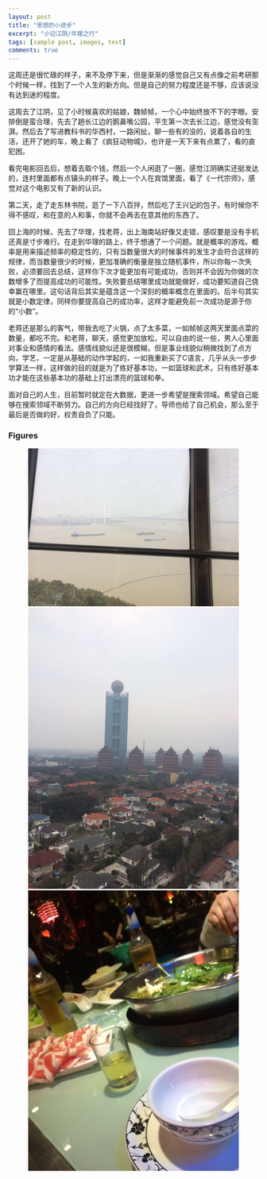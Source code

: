 ```yaml
---
layout: post
title: "思想的小进步"
excerpt: "小记江阴/华理之行"
tags: [sample post, images, test]
comments: true
---
```

这周还是很忙碌的样子，来不及停下来，但是渐渐的感觉自己又有点像之前考研那个时候一样，找到了一个人生的新方向。但是自己的努力程度还是不够，应该说没有达到迷的程度。

这周去了江阴，见了小时候喜欢的姑娘，魏帧帧，一个心中始终放不下的字眼。安排倒是蛮合理，先去了趟长江边的鹅鼻嘴公园，平生第一次去长江边，感觉没有澎湃。然后去了写进教科书的华西村，一路闲扯，聊一些有的没的，说着各自的生活，还开了她的车，晚上看了《疯狂动物城》，也许是一天下来有点累了，看的直犯困。

看完电影回去后，想着去取个钱，然后一个人闲逛了一圈，感觉江阴确实还挺发达的，连村里面都有点镇头的样子。晚上一个人在宾馆里面，看了《一代宗师》，感觉对这个电影又有了新的认识。

第二天，走了走东林书院，逛了一下八百拌，然后吃了王兴记的包子，有时候你不得不感叹，和在意的人和事，你就不会再去在意其他的东西了。

回上海的时候，先去了华理，找老蒋，出上海南站好像又走错，感叹要是没有手机还真是寸步难行。在走到华理的路上，终于想通了一个问题。就是概率的游戏。概率是用来描述频率的稳定性的，只有当数量很大的时候事件的发生才会符合这样的规律，而当数量很少的时候，更加准确的衡量是独立随机事件，所以你每一次失败，必须要回去总结，这样你下次才能更加有可能成功，否则并不会因为你做的次数增多了而提高成功的可能性。失败要总结哪里成功就能做好，成功要知道自己侥幸赢在哪里。这句话背后其实是蕴含这一个深刻的概率概念在里面的。后半句其实就是小数定律，同样你要提高自己的成功率，这样才能避免前一次成功是源于你的“小数”。

老蒋还是那么的客气，带我去吃了火锅，点了太多菜，一如帧帧这两天里面点菜的数量，都吃不完。和老蒋，聊天，感觉更加放松，可以自由的说一些，男人心里面对事业和感情的看法。感情线貌似还是很模糊，但是事业线貌似稍微找到了点方向，学艺，一定是从基础的动作学起的，一如我重新买了C语言，几乎从头一步步学算法一样，这样做的目的就是为了练好基本功，一如篮球和武术，只有练好基本功才能在这些基本功的基础上打出漂亮的篮球和拳。

面对自己的人生，目前暂时就定在大数据，更进一步希望是搜索领域。希望自己能够在搜索领域不断努力。自己的方向已经找好了，导师也给了自己机会，那么至于最后是否做的好，权责自负了只能。

### Figures 

<figure>
	<img src="/images/jiangyin1.jpg">
	<img src="/images/jiangyin2.jpg">
    <img src="/images/huali1.jpg">
</figure>

